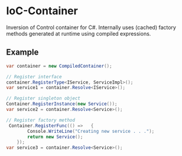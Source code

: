 # IoC-Container

Inversion of Control container for C#. Internally uses (cached) factory methods generated at runtime using compiled expressions.

## Example
```csharp
var container = new CompiledContainer();

// Register interface
container.RegisterType<IService, ServiceImpl>();
var service1 = container.Resolve<IService>();

// Register singleton object
Container.RegisterInstance(new Service());
var service2 = container.Resolve<Service>();

// Register factory method
 Container.RegisterFunc(() =>   {
        Console.WriteLine("Creating new service . . .");
        return new Service();
    });
var service3 = container.Resolve<Service>();
```
